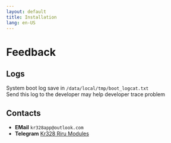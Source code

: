 ```yaml
---
layout: default
title: Installation
lang: en-US
---
```


# Feedback

## Logs
   System boot log save in `/data/local/tmp/boot_logcat.txt`  
   Send this log to the developer may help developer trace problem  

## Contacts
  - **EMail** `kr328app@outlook.com`
  - **Telegram** [Kr328 Riru Modules](https://t.me/kr328_riru_modules)
